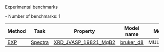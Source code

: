 Experimental benchmarks
<!--number_of_benchmarks--> - Number of benchmarks: 1


























































<!--table_content--><table style="width:100%" id="j_table"><thead><tr><th>Method</th><th>Task</th><th>Property</th><th>Model name</th><th>Metric</th><th>Score</th><th>Team</th><th>Dataset</th><th>Size</th></tr></thead><tr><td><a href= "./EXP" target="_blank">EXP</a></td><td><a href= "./Spectra" target="_blank">Spectra</a></td><td><a href= "./Spectra/XRD_JVASP_19821_MgB2" target="_blank">XRD_JVASP_19821_MgB2</a></td><td><a href="https://github.com/usnistgov/jarvis_leaderboard/tree/main/jarvis_leaderboard/benchmarks/bruker_d8" target="_blank">bruker_d8</a></td><td>MULTIMAE</td><td>0.02</td><td>JARVIS</td><td>dft_3d</td><td>1</td></tr><!--table_content--></table>